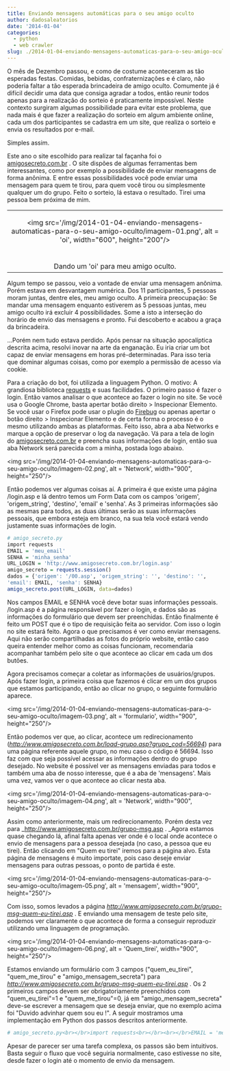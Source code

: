```yaml
---
title: Enviando mensagens automáticas para o seu amigo oculto
author: dadosaleatorios
date: '2014-01-04'
categories:
  - python
  - web crawler
slug: ./2014-01-04-enviando-mensagens-automaticas-para-o-seu-amigo-oculto
---
```


O mês de Dezembro passou, e como de costume aconteceram as tão esperadas festas. Comidas, bebidas, confraternizações e é claro, não poderia faltar a tão esperada brincadeira de amigo oculto. Comumente já é difícil decidir uma data que consiga agradar a todos, então reunir todos apenas para a realização do sorteio é praticamente impossível. Neste contexto surgiram algumas possibilidade para evitar este problema, que nada mais é que fazer a realização do sorteio em algum ambiente online, cada um dos participantes se cadastra em um site, que realiza o sorteio e envia os resultados por e-mail.

Simples assim.

Este ano o site escolhido para realizar tal façanha foi o [amigosecreto.com.br](http://www.amigosecreto.com.br/) . O site dispões de algumas ferramentas bem interessantes, como por exemplo a possibilidade de enviar mensagens de forma anônima. E entre essas possibilidades você pode enviar uma mensagem para quem te tirou, para quem você tirou ou simplesmente qualquer um do grupo. Feito o sorteio, lá estava o resultado. Tirei uma pessoa bem próxima de mim.

<table cellpadding="0" align="center" style="margin-left:auto;margin-right:auto;text-align:center;" cellspacing="0" class="tr-caption-container" ><tbody ><tr >
<td style="text-align:center;" >

<img src='/img/2014-01-04-enviando-mensagens-automaticas-para-o-seu-amigo-oculto/imagem-01.png', alt = 'oi', width="600", height="200"/>

</td></tr><tr >
<td style="text-align:center;" class="tr-caption" ><br>Dando um 'oi' para meu amigo oculto.</br>
</td></tr></tbody></table>

Algum tempo se passou, veio a vontade de enviar uma mensagem anônima. Porém estava em desvantagem numérica. Dos 11 participantes, 5 pessoas moram juntas, dentre eles, meu amigo oculto. A primeira preocupação: Se mandar uma mensagem enquanto estiverem as 5 pessoas juntas, meu amigo oculto irá excluir 4 possibilidades. Some a isto a interseção do horário de envio das mensagens e pronto. Fui descoberto e acabou a graça da brincadeira.

...Porém nem tudo estava perdido. Após pensar na situação apocalíptica descrita acima, resolvi inovar na arte da enganação. Eu iria criar um bot capaz de enviar mensagens em horas pré-determinadas. Para isso teria que dominar algumas coisas, como por exemplo a permissão de acesso via cookie.

Para a criação do bot, foi utilizada a linguagem Python. O motivo: A grandiosa biblioteca [requests](http://docs.python-requests.org/en/latest/) e suas facilidades. O primeiro passo é fazer o login. Então vamos analisar o que acontece ao fazer o login no site. Se você usa o Google Chrome, basta apertar botão direito > Inspecionar Elemento. Se você usar o Firefox pode usar o plugin do [Firebug](https://addons.mozilla.org/pt-br/firefox/addon/firebug/) ou apenas apertar o botão direito > Inspecionar Elemento e de certa forma o processo é o mesmo utilizando ambas as plataformas. Feito isso, abra a aba Networks e marque a opção de preservar o log da navegação. Vá para a tela de login do [amigosecreto.com.br](http://www.amigosecreto.com.br/) e preencha suas informações de login, então sua aba Network será parecida com a minha, postada logo abaixo.

<img src='/img/2014-01-04-enviando-mensagens-automaticas-para-o-seu-amigo-oculto/imagem-02.png', alt = 'Network', width="900", height="250"/>

Então podemos ver algumas coisas aí. A primeira é que existe uma página /login.asp e lá dentro temos um Form Data com os campos 'origem', 'origem_string', 'destino', 'email' e 'senha'. As 3 primeiras informações são as mesmas para todos, as duas últimas serão as suas informações pessoais, que embora esteja em branco, na sua tela você estará vendo justamente suas informações de login.

```r
# amigo_secreto.py
import requests
EMAIL = 'meu_email'
SENHA = 'minha_senha'
URL_LOGIN = 'http://www.amigosecreto.com.br/login.asp'
amigo_secreto = requests.session()
dados = {'origem': '/00.asp', 'origem_string': '', 'destino': '',
'email': EMAIL, 'senha': SENHA}
amigo_secreto.post(URL_LOGIN, data=dados)

```

Nos campos EMAIL e SENHA você deve botar suas informações pessoais. /login.asp é a página responsável por fazer o login, e dados são as informações do formulário que devem ser preenchidas. Então finalmente é feito um POST que é o tipo de requisição feita ao servidor. Com isso o login no site estará feito. Agora o que precisamos é ver como enviar mensagens. Aqui não serão compartilhadas as fotos do próprio website, então caso queira entender melhor como as coisas funcionam, recomendaria acompanhar também pelo site o que acontece ao clicar em cada um dos butões.

Agora precisamos começar a coletar as informações de usuários/grupos. Após fazer login, a primeira coisa que fazemos é clicar em um dos grupos que estamos participando, então ao clicar no grupo, o seguinte formulário aparece.

<img src='/img/2014-01-04-enviando-mensagens-automaticas-para-o-seu-amigo-oculto/imagem-03.png', alt = 'formulario', width="900", height="250"/>

Então podemos ver que, ao clicar, acontece um redirecionamento (_http://www.amigosecreto.com.br/load-grupo.asp?grupo_cod=56694_) para uma página referente aquele grupo, no meu caso o código é 56694. Isso faz com que seja possível acessar as informações dentro do grupo desejado. No website é possível ver as mensagens enviadas para todos e também uma aba de nosso interesse, que é a aba de 'mensagens'. Mais uma vez, vamos ver o que acontece ao clicar nesta aba.

<img src='/img/2014-01-04-enviando-mensagens-automaticas-para-o-seu-amigo-oculto/imagem-04.png', alt = 'Network', width="900", height="250"/>

Assim como anteriormente, mais um redirecionamento. Porém desta vez para _http://www.amigosecreto.com.br/grupo-msg.asp . _Agora estamos quase chegando lá, afinal falta apenas ver onde é o local onde acontece o envio de mensagens para a pessoa desejada (no caso, a pessoa que eu tirei). Então clicando em "Quem eu tirei" iremos para a página alvo. Esta página de mensagens é muito importate, pois caso deseje enviar mensagens para outras pessoas, o ponto de partida é este.

<img src='/img/2014-01-04-enviando-mensagens-automaticas-para-o-seu-amigo-oculto/imagem-05.png', alt = 'mensagem', width="900", height="250"/>

Com isso, somos levados a página _http://www.amigosecreto.com.br/grupo-msg-quem-eu-tirei.asp_ . E enviando uma mensagem de teste pelo site, podemos ver claramente o que acontece de forma a conseguir reproduzir utilizando uma linguagem de programação.

<img src='/img/2014-01-04-enviando-mensagens-automaticas-para-o-seu-amigo-oculto/imagem-06.png', alt = 'Quem_tirei', width="900", height="250"/>

Estamos enviando um formulário com 3 campos ("quem_eu_tirei", "quem_me_tirou" e "amigo_mensagem_secreta") para _http://www.amigosecreto.com.br/grupo-msg-quem-eu-tirei.asp_ . Os 2 primeiros campos devem ser obrigatoriamente preenchidos com "quem_eu_tirei"=1 e "quem_me_tirou"=0, já em "amigo_mensagem_secreta" deve-se escrever a mensagem que se deseja enviar, que no exemplo acima foi "Duvido advinhar quem sou eu !". A seguir mostramos uma implementação em Python dos passos descritos anteriormente.

```r
# amigo_secreto.py<br></br>import requests<br></br><br></br>EMAIL = 'meu_email'<br></br>SENHA = 'minha_senha'<br></br>mensagem = 'Aqui vai sua mensagem'<br></br><br></br>URL_LOGIN = 'http://www.amigosecreto.com.br/login.asp' # Passo 1 - Login<br></br>URL_GRUPO = 'http://www.amigosecreto.com.br/load-grupo.asp?grupo_cod=56694' # Passo 2 - Acesso ao grupo<br></br>URL_GRUPO_MSG = 'http://www.amigosecreto.com.br/grupo-msg.asp' # Passo 3 - Mensagens do grupo<br></br>URL_GRUPO_MSG_QUEM_ME_TIROU = 'http://www.amigosecreto.com.br/grupo-msg-quem-eu-tirei.asp' # Passo 4 - Mensagem do meu amigo oculto<br></br>URL_ENVIA_MSG_QUEM_ME_TIROU = 'http://www.amigosecreto.com.br/grupo-msg-quem-grava.asp' # Passo 5 - Enviando a mensagem<br></br><br></br>sessao = requests.session()<br></br>dados = {'origem': '/00.asp', 'origem_string': '', 'destino': '',<br></br>                 'email': EMAIL, 'senha': SENHA}<br></br>sessao.post(URL_LOGIN, data=dados)<br></br>sessao.get(URL_GRUPO.format(id_grupo))<br></br>sessao.get(URL_GRUPO_MSG)<br></br>sessao.get(URL_GRUPO_MSG_QUEM_ME_TIROU)<br></br>dados_mensagem = {'quem_eu_tirei': '1', 'quem_me_tirou': '0',<br></br>                  'amigo_mensagem_secreta': mensagem}<br></br>sessao.post(URL_ENVIA_MSG_QUEM_ME_TIROU, data=dados_mensagem)<br></br><br></br>
```

Apesar de parecer ser uma tarefa complexa, os passos são bem intuitivos. Basta seguir o fluxo que você seguiria normalmente, caso estivesse no site, desde fazer o login até o momento de envio da mensagem.

